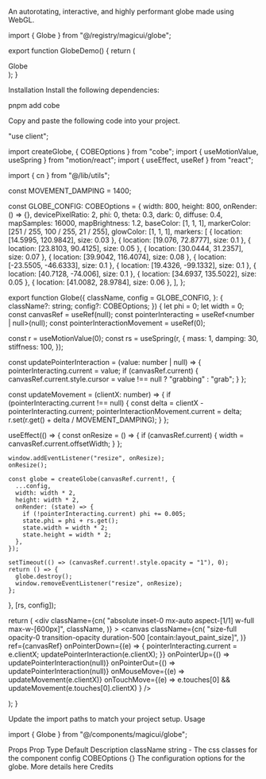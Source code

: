 An autorotating, interactive, and highly performant globe made using WebGL.

import { Globe } from "@/registry/magicui/globe";
 
export function GlobeDemo() {
  return (
    <div className="relative flex size-full max-w-lg items-center justify-center overflow-hidden rounded-lg border bg-background px-40 pb-40 pt-8 md:pb-60">
      <span className="pointer-events-none whitespace-pre-wrap bg-gradient-to-b from-black to-gray-300/80 bg-clip-text text-center text-8xl font-semibold leading-none text-transparent dark:from-white dark:to-slate-900/10">
        Globe
      </span>
      <Globe className="top-28" />
      <div className="pointer-events-none absolute inset-0 h-full bg-[radial-gradient(circle_at_50%_200%,rgba(0,0,0,0.2),rgba(255,255,255,0))]" />
    </div>
  );
}

Installation
Install the following dependencies:

pnpm add cobe

Copy and paste the following code into your project.

"use client";
 
import createGlobe, { COBEOptions } from "cobe";
import { useMotionValue, useSpring } from "motion/react";
import { useEffect, useRef } from "react";
 
import { cn } from "@/lib/utils";
 
const MOVEMENT_DAMPING = 1400;
 
const GLOBE_CONFIG: COBEOptions = {
  width: 800,
  height: 800,
  onRender: () => {},
  devicePixelRatio: 2,
  phi: 0,
  theta: 0.3,
  dark: 0,
  diffuse: 0.4,
  mapSamples: 16000,
  mapBrightness: 1.2,
  baseColor: [1, 1, 1],
  markerColor: [251 / 255, 100 / 255, 21 / 255],
  glowColor: [1, 1, 1],
  markers: [
    { location: [14.5995, 120.9842], size: 0.03 },
    { location: [19.076, 72.8777], size: 0.1 },
    { location: [23.8103, 90.4125], size: 0.05 },
    { location: [30.0444, 31.2357], size: 0.07 },
    { location: [39.9042, 116.4074], size: 0.08 },
    { location: [-23.5505, -46.6333], size: 0.1 },
    { location: [19.4326, -99.1332], size: 0.1 },
    { location: [40.7128, -74.006], size: 0.1 },
    { location: [34.6937, 135.5022], size: 0.05 },
    { location: [41.0082, 28.9784], size: 0.06 },
  ],
};
 
export function Globe({
  className,
  config = GLOBE_CONFIG,
}: {
  className?: string;
  config?: COBEOptions;
}) {
  let phi = 0;
  let width = 0;
  const canvasRef = useRef<HTMLCanvasElement>(null);
  const pointerInteracting = useRef<number | null>(null);
  const pointerInteractionMovement = useRef(0);
 
  const r = useMotionValue(0);
  const rs = useSpring(r, {
    mass: 1,
    damping: 30,
    stiffness: 100,
  });
 
  const updatePointerInteraction = (value: number | null) => {
    pointerInteracting.current = value;
    if (canvasRef.current) {
      canvasRef.current.style.cursor = value !== null ? "grabbing" : "grab";
    }
  };
 
  const updateMovement = (clientX: number) => {
    if (pointerInteracting.current !== null) {
      const delta = clientX - pointerInteracting.current;
      pointerInteractionMovement.current = delta;
      r.set(r.get() + delta / MOVEMENT_DAMPING);
    }
  };
 
  useEffect(() => {
    const onResize = () => {
      if (canvasRef.current) {
        width = canvasRef.current.offsetWidth;
      }
    };
 
    window.addEventListener("resize", onResize);
    onResize();
 
    const globe = createGlobe(canvasRef.current!, {
      ...config,
      width: width * 2,
      height: width * 2,
      onRender: (state) => {
        if (!pointerInteracting.current) phi += 0.005;
        state.phi = phi + rs.get();
        state.width = width * 2;
        state.height = width * 2;
      },
    });
 
    setTimeout(() => (canvasRef.current!.style.opacity = "1"), 0);
    return () => {
      globe.destroy();
      window.removeEventListener("resize", onResize);
    };
  }, [rs, config]);
 
  return (
    <div
      className={cn(
        "absolute inset-0 mx-auto aspect-[1/1] w-full max-w-[600px]",
        className,
      )}
    >
      <canvas
        className={cn(
          "size-full opacity-0 transition-opacity duration-500 [contain:layout_paint_size]",
        )}
        ref={canvasRef}
        onPointerDown={(e) => {
          pointerInteracting.current = e.clientX;
          updatePointerInteraction(e.clientX);
        }}
        onPointerUp={() => updatePointerInteraction(null)}
        onPointerOut={() => updatePointerInteraction(null)}
        onMouseMove={(e) => updateMovement(e.clientX)}
        onTouchMove={(e) =>
          e.touches[0] && updateMovement(e.touches[0].clientX)
        }
      />
    </div>
  );
}

Update the import paths to match your project setup.
Usage

import { Globe } from "@/components/magicui/globe";

<Globe />

Props
Prop	Type	Default	Description
className	string	-	The css classes for the component
config	COBEOptions	{}	The configuration options for the globe. More details here
Credits